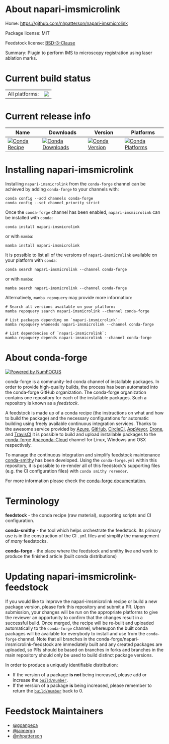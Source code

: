 About napari-imsmicrolink
=========================

Home: https://github.com/nhpatterson/napari-imsmicrolink

Package license: MIT

Feedstock license: [BSD-3-Clause](https://github.com/conda-forge/napari-imsmicrolink-feedstock/blob/main/LICENSE.txt)

Summary: Plugin to perform IMS to microscopy registration using laser ablation marks.

Current build status
====================


<table><tr><td>All platforms:</td>
    <td>
      <a href="https://dev.azure.com/conda-forge/feedstock-builds/_build/latest?definitionId=15314&branchName=main">
        <img src="https://dev.azure.com/conda-forge/feedstock-builds/_apis/build/status/napari-imsmicrolink-feedstock?branchName=main">
      </a>
    </td>
  </tr>
</table>

Current release info
====================

| Name | Downloads | Version | Platforms |
| --- | --- | --- | --- |
| [![Conda Recipe](https://img.shields.io/badge/recipe-napari--imsmicrolink-green.svg)](https://anaconda.org/conda-forge/napari-imsmicrolink) | [![Conda Downloads](https://img.shields.io/conda/dn/conda-forge/napari-imsmicrolink.svg)](https://anaconda.org/conda-forge/napari-imsmicrolink) | [![Conda Version](https://img.shields.io/conda/vn/conda-forge/napari-imsmicrolink.svg)](https://anaconda.org/conda-forge/napari-imsmicrolink) | [![Conda Platforms](https://img.shields.io/conda/pn/conda-forge/napari-imsmicrolink.svg)](https://anaconda.org/conda-forge/napari-imsmicrolink) |

Installing napari-imsmicrolink
==============================

Installing `napari-imsmicrolink` from the `conda-forge` channel can be achieved by adding `conda-forge` to your channels with:

```
conda config --add channels conda-forge
conda config --set channel_priority strict
```

Once the `conda-forge` channel has been enabled, `napari-imsmicrolink` can be installed with `conda`:

```
conda install napari-imsmicrolink
```

or with `mamba`:

```
mamba install napari-imsmicrolink
```

It is possible to list all of the versions of `napari-imsmicrolink` available on your platform with `conda`:

```
conda search napari-imsmicrolink --channel conda-forge
```

or with `mamba`:

```
mamba search napari-imsmicrolink --channel conda-forge
```

Alternatively, `mamba repoquery` may provide more information:

```
# Search all versions available on your platform:
mamba repoquery search napari-imsmicrolink --channel conda-forge

# List packages depending on `napari-imsmicrolink`:
mamba repoquery whoneeds napari-imsmicrolink --channel conda-forge

# List dependencies of `napari-imsmicrolink`:
mamba repoquery depends napari-imsmicrolink --channel conda-forge
```


About conda-forge
=================

[![Powered by
NumFOCUS](https://img.shields.io/badge/powered%20by-NumFOCUS-orange.svg?style=flat&colorA=E1523D&colorB=007D8A)](https://numfocus.org)

conda-forge is a community-led conda channel of installable packages.
In order to provide high-quality builds, the process has been automated into the
conda-forge GitHub organization. The conda-forge organization contains one repository
for each of the installable packages. Such a repository is known as a *feedstock*.

A feedstock is made up of a conda recipe (the instructions on what and how to build
the package) and the necessary configurations for automatic building using freely
available continuous integration services. Thanks to the awesome service provided by
[Azure](https://azure.microsoft.com/en-us/services/devops/), [GitHub](https://github.com/),
[CircleCI](https://circleci.com/), [AppVeyor](https://www.appveyor.com/),
[Drone](https://cloud.drone.io/welcome), and [TravisCI](https://travis-ci.com/)
it is possible to build and upload installable packages to the
[conda-forge](https://anaconda.org/conda-forge) [Anaconda-Cloud](https://anaconda.org/)
channel for Linux, Windows and OSX respectively.

To manage the continuous integration and simplify feedstock maintenance
[conda-smithy](https://github.com/conda-forge/conda-smithy) has been developed.
Using the ``conda-forge.yml`` within this repository, it is possible to re-render all of
this feedstock's supporting files (e.g. the CI configuration files) with ``conda smithy rerender``.

For more information please check the [conda-forge documentation](https://conda-forge.org/docs/).

Terminology
===========

**feedstock** - the conda recipe (raw material), supporting scripts and CI configuration.

**conda-smithy** - the tool which helps orchestrate the feedstock.
                   Its primary use is in the construction of the CI ``.yml`` files
                   and simplify the management of *many* feedstocks.

**conda-forge** - the place where the feedstock and smithy live and work to
                  produce the finished article (built conda distributions)


Updating napari-imsmicrolink-feedstock
======================================

If you would like to improve the napari-imsmicrolink recipe or build a new
package version, please fork this repository and submit a PR. Upon submission,
your changes will be run on the appropriate platforms to give the reviewer an
opportunity to confirm that the changes result in a successful build. Once
merged, the recipe will be re-built and uploaded automatically to the
`conda-forge` channel, whereupon the built conda packages will be available for
everybody to install and use from the `conda-forge` channel.
Note that all branches in the conda-forge/napari-imsmicrolink-feedstock are
immediately built and any created packages are uploaded, so PRs should be based
on branches in forks and branches in the main repository should only be used to
build distinct package versions.

In order to produce a uniquely identifiable distribution:
 * If the version of a package **is not** being increased, please add or increase
   the [``build/number``](https://docs.conda.io/projects/conda-build/en/latest/resources/define-metadata.html#build-number-and-string).
 * If the version of a package **is** being increased, please remember to return
   the [``build/number``](https://docs.conda.io/projects/conda-build/en/latest/resources/define-metadata.html#build-number-and-string)
   back to 0.

Feedstock Maintainers
=====================

* [@goanpeca](https://github.com/goanpeca/)
* [@jaimergp](https://github.com/jaimergp/)
* [@nhpatterson](https://github.com/nhpatterson/)

